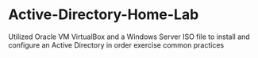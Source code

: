 # Active-Directory-Home-Lab
Utilized Oracle VM VirtualBox and a Windows Server ISO file to install and configure an Active Directory in order exercise common practices

